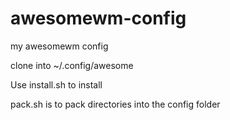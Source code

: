 # awesomewm-config
my awesomewm config

clone into ~/.config/awesome

Use install.sh to install

pack.sh is to pack directories into the config folder
